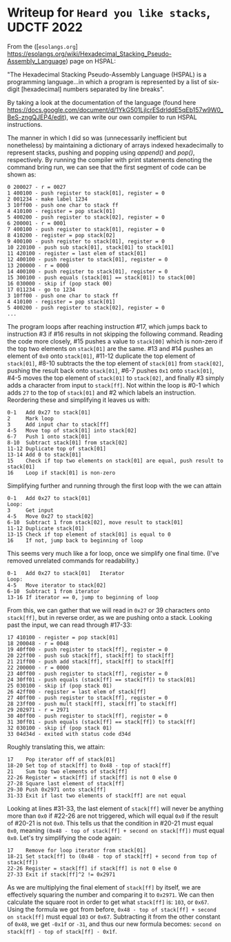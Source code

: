 # Writeup for `Heard you like stacks`, UDCTF 2022
From the ([`esolangs.org`] https://esolangs.org/wiki/Hexadecimal_Stacking_Pseudo-Assembly_Language) page on HSPAL:

"The Hexadecimal Stacking Pseudo-Assembly Language (HSPAL) is a programming language...in which a program is represented by a list of six-digit [hexadecimal] numbers separated by line breaks".

By taking a look at the documentation of the language (found here https://docs.google.com/document/d/1YkG501LjlcrESdrlddE5qEb157w9W0_BeS-zngQJEP4/edit), we can write our own compiler to run HSPAL instructions.

The manner in which I did so was (unnecessarily inefficient but nonetheless) by maintaining a dictionary of arrays indexed hexadecimally to represent stacks, pushing and popping using *append()* and *pop()*, respectively. By running the compiler with print statements denoting the command bring run, we can see that the first segment of code can be shown as:
```
0 200027 - r = 0027
1 400100 - push register to stack[01], register = 0
2 001234 - make label 1234
3 10ff00 - push one char to stack ff
4 410100 - register = pop stack[01]
5 400200 - push register to stack[02], register = 0
6 200001 - r = 0001
7 400100 - push register to stack[01], register = 0
8 410200 - register = pop stack[02]
9 400100 - push register to stack[01], register = 0
10 220100 - push sub stack[01], stack[01] to stack[01]
11 420100 - register = last elem of stack[01]
12 400100 - push register to stack[01], register = 0
13 200000 - r = 0000
14 400100 - push register to stack[01], register = 0
15 300100 - push equals (stack[01] == stack[01]) to stack[00]
16 030000 - skip if (pop stack 00)
17 011234 - go to 1234
3 10ff00 - push one char to stack ff
4 410100 - register = pop stack[01]
5 400200 - push register to stack[02], register = 0
...
```
The program loops after reaching instruction #17, which jumps back to instruction #3 if #16 results in not skipping the following command. Reading the code more closely, #15 pushes a value to `stack[00]` which is non-zero if the top two elements on `stack[01]` are the same. #13 and #14 pushes an element of `0x0` onto `stack[01]`, #11-12 duplicate the top element of `stack[01]`, #8-10 subtracts the the top element of `stack[01]` from `stack[02]`, pushing the result back onto `stack[01]`, #6-7 pushes `0x1` onto `stack[01]`, #4-5 moves the top element of `stack[01]` to `stack[02]`, and finally #3 simply adds a character from input to `stack[ff]`. Not within the loop is #0-1 which adds `27` to the top of `stack[01]` and #2 which labels an instruction.
Reordering these and simplifying it leaves us with:
```
0-1   Add 0x27 to stack[01]
2     Mark loop
3     Add input char to stack[ff]
4-5   Move top of stack[01] into stack[02]
6-7   Push 1 onto stack[01]
8-10  Subtract stack[01] from stack[02]
11-12 Duplicate top of stack[01]
13-14 Add 0 to stack[01]
15    Check if top two elements on stack[01] are equal, push result to stack[01]
16    Loop if stack[01] is non-zero
```
Simplifying further and running through the first loop with the we can attain
```
0-1   Add 0x27 to stack[01]
Loop: 
3     Get input
4-5   Move 0x27 to stack[02]
6-10  Subtract 1 from stack[02], move result to stack[01]
11-12 Duplicate stack[01]
13-15 Check if top element of stack[01] is equal to 0
16    If not, jump back to beginning of loop
```
This seems very much like a for loop, once we simplify one final time. (I've removed unrelated commands for readability.)
```
0-1   Add 0x27 to stack[01]   Iterator
Loop:
4-5   Move iterator to stack[02]
6-10  Subtract 1 from iterator
13-16 If iterator == 0, jump to beginning of loop
```
From this, we can gather that we will read in `0x27` or 39 characters onto `stack[ff]`, but in reverse order, as we are pushing onto a stack. Looking past the input, we can read through #17-33:
```
17 410100 - register = pop stack[01]
18 200048 - r = 0048
19 40ff00 - push register to stack[ff], register = 0
20 22ff00 - push sub stack[ff], stack[ff] to stack[ff]
21 21ff00 - push add stack[ff], stack[ff] to stack[ff]
22 200000 - r = 0000
23 40ff00 - push register to stack[ff], register = 0
24 30ff01 - push equals (stack[ff] == stack[ff]) to stack[01]
25 030100 - skip if (pop stack 01)
26 42ff00 - register = last elem of stack[ff]
27 40ff00 - push register to stack[ff], register = 0
28 23ff00 - push mult stack[ff], stack[ff] to stack[ff]
29 202971 - r = 2971
30 40ff00 - push register to stack[ff], register = 0
31 30ff01 - push equals (stack[ff] == stack[ff]) to stack[ff]
32 030100 - skip if (pop stack 01)
33 04d34d - exited with status code d34d
```
Roughly translating this, we attain:
```
17    Pop iterator off of stack[01]
18-20 Set top of stack[ff] to 0x48 - top of stack[ff]
21    Sum top two elements of stack[ff]
22-26 Register = stack[ff] if stack[ff] is not 0 else 0
27-28 Square last element of stack[ff]
29-30 Push 0x2971 onto stack[ff]
31-33 Exit if last two elements of stack[ff] are not equal
```
Looking at lines #31-33, the last element of `stack[ff]` will never be anything more than `0x0` if #22-26 are not triggered, which will equal `0x0` if the result of #20-21 is not `0x0`. This tells us that the condition in #20-21 must equal `0x0`, meaning `(0x48 - top of stack[ff] + second on stack[ff])` must equal `0x0`. Let's try simplifying the code again:
```
17    Remove for loop iterator from stack[01]
18-21 Set stack[ff] to (0x48 - top of stack[ff] + second from top of stack[ff])
22-26 Register = stack[ff] if stack[ff] is not 0 else 0
27-33 Exit if stack[ff]^2 != 0x2971
```
As we are multiplying the final element of `stack[ff]` by itself, we are effectively squaring the number and comparing it to `0x2971`. We can then calculate the square root in order to get what `stack[ff]` is: `103`, or `0x67`. Using the formula we got from before, `0x48 - top of stack[ff] + second on stack[ff]` must equal `103` or `0x67`. Subtracting it from the other constant of `0x48`, we get `-0x1f` or `-31`, and thus our new formula becomes: `second on stack[ff] - top of stack[ff] - 0x1f`.

